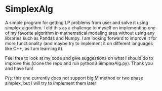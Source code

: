 # SimplexAlg
A simple program for getting LP problems from user and solve it using simplex algorithm. I did this as a challenge to myself on implementing one of my favorite algorithm in mathematical modeling area without using any libraries such as Pandas and Numpy. I am looking forward to improve it for more functionality (and maybe try to implement it on different languages like C++, as I am learning it). 

Feel free to look at my code and give suggestions on what I should do to improve this (clone the repo and run python3 SimplexAlg.py). Thank you and have fun!

P/s: this one currently does not support big M method or two phase simplex, but I will try to implement them later
